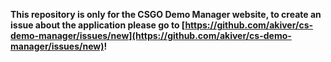 **This repository is only for the CSGO Demo Manager website, to create an issue about the application please go to [https://github.com/akiver/cs-demo-manager/issues/new](https://github.com/akiver/cs-demo-manager/issues/new)!**
